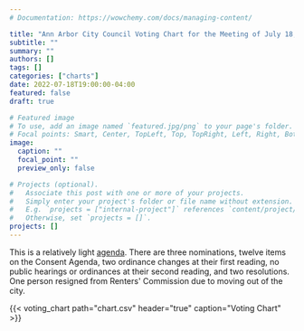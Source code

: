 ```yaml
---
# Documentation: https://wowchemy.com/docs/managing-content/

title: "Ann Arbor City Council Voting Chart for the Meeting of July 18, 2022"
subtitle: ""
summary: ""
authors: []
tags: []
categories: ["charts"]
date: 2022-07-18T19:00:00-04:00
featured: false
draft: true

# Featured image
# To use, add an image named `featured.jpg/png` to your page's folder.
# Focal points: Smart, Center, TopLeft, Top, TopRight, Left, Right, BottomLeft, Bottom, BottomRight.
image:
  caption: ""
  focal_point: ""
  preview_only: false

# Projects (optional).
#   Associate this post with one or more of your projects.
#   Simply enter your project's folder or file name without extension.
#   E.g. `projects = ["internal-project"]` references `content/project/deep-learning/index.md`.
#   Otherwise, set `projects = []`.
projects: []
---
```


This is a relatively light [agenda](http://a2gov.legistar.com/MeetingDetail.aspx?ID=914276&GUID=16115387-C2FF-426B-B745-16D83911AB1C&Options=&Search=). There are three nominations, twelve items on the Consent Agenda, two ordinance changes at their first reading, no public hearings or ordinances at their second reading, and two resolutions. One person resigned from Renters' Commission due to moving out of the city.

{{< voting_chart path="chart.csv" header="true" caption="Voting Chart" >}}
